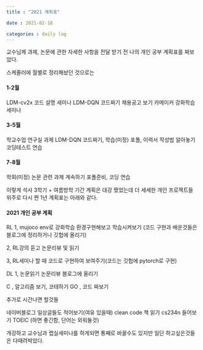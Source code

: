 ```yaml
---
title : "2021 계획표"

date : 2021-02-18

categories : daily log
---
```


교수님께 과제, 논문에 관한 자세한 사항을 전달 받기 전 나의 개인 공부 계획표를 짜보았다.

스케줄러에 월별로 정리해놨던 것으로는

#### 1-2월

LDM-cv2x 코드 설명 세미나
LDM-DQN 코드짜기
채용공고 보기
카메이커
강화학습세미나

#### 3-5월

학교수업 
연구실 과제
LDM-DQN 코드짜기, 학습(미정)
포폴, 이력서 작성법 알아놓기
코딩테스트 연습

#### 7-8월

학회(미정)
논문 관련 과제 계속하기
포폴준비, 코딩 연습

이렇게 석사 3학기 + 여름방학 기간 계획은 대강 짰었는데 더 세세한 개인 프로젝트들 위주로 다시 짠 1년 계획표는 아래와 같다.


#### 2021 개인 공부 계획

RL 1, mujoco env로 강화학습 환경구현해보고 학습시켜보기 (코드 구현과 배운것들은 블로그에 정리하거나 깃헙에 올리기)

   2, RL강의 듣고 논문리뷰 및 읽기

   3, RL세미나 할 때 코드로 구현하여 보여주기(코드는 깃헙에 pytorch로 구현)

DL 1, 논문읽기 논문리뷰 블로그에 올리기


C , 알고리즘 보기, 코테하기
GO , 코드 짜보기

추가로 시간나면 할것들

네이버블로그 일상글들도 적어보기(여유 있을때)
clean code 책 읽기
cs234n 들어보기
TOEIC (하면 좋긴함, 단어는 외워둘것)

개강하고 교수님과 랩실세미나를 하게되면 통째로 바꿀수도 있지만 일단 하고싶은것들은 다때려박았다.
